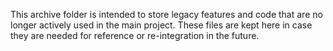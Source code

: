 This archive folder is intended to store legacy features and code that are no longer actively used in the main project. These files are kept here in case they are needed for reference or re-integration in the future.
